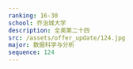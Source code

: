 ```yaml
---
ranking: 16-30
school: 乔治城大学
description: 全美第二十四
src: /assets/offer_update/124.jpg
major: 数据科学与分析
sequence: 124
---
```

